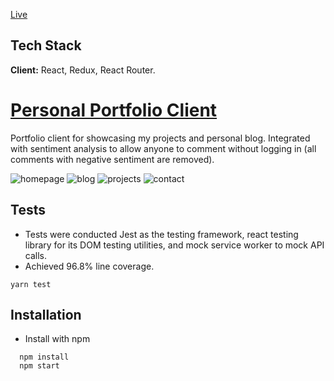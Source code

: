 [Live](https://www.spencerknightdev.com/)

## Tech Stack

**Client:** React, Redux, React Router.

# <ins>Personal Portfolio Client</ins>

Portfolio client for showcasing my projects and personal blog. Integrated with sentiment analysis to allow anyone to comment without logging in (all comments with negative sentiment are removed).

![homepage](https://i.ibb.co/Vqww9z0/homepage.png)
![blog](https://i.ibb.co/N6VKtT7/blog.png)
![projects](https://i.ibb.co/4gwFndf/projects.png)
![contact](https://i.ibb.co/0D7ccJZ/contact.png)

## Tests

- Tests were conducted Jest as the testing framework, react testing library for its DOM testing utilities, and mock service worker to mock API calls.
- Achieved 96.8% line coverage.

```
yarn test
```

## Installation

- Install with npm

```
  npm install
  npm start
```
